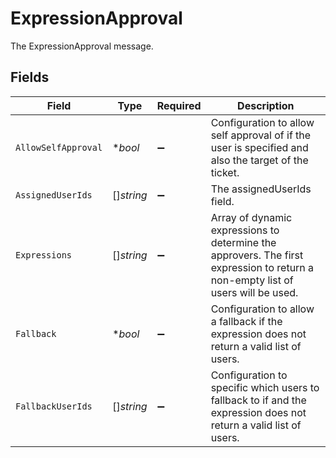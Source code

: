 # ExpressionApproval

The ExpressionApproval message.


## Fields

| Field                                                                                                                            | Type                                                                                                                             | Required                                                                                                                         | Description                                                                                                                      |
| -------------------------------------------------------------------------------------------------------------------------------- | -------------------------------------------------------------------------------------------------------------------------------- | -------------------------------------------------------------------------------------------------------------------------------- | -------------------------------------------------------------------------------------------------------------------------------- |
| `AllowSelfApproval`                                                                                                              | **bool*                                                                                                                          | :heavy_minus_sign:                                                                                                               | Configuration to allow self approval of if the user is specified and also the target of the ticket.                              |
| `AssignedUserIds`                                                                                                                | []*string*                                                                                                                       | :heavy_minus_sign:                                                                                                               | The assignedUserIds field.                                                                                                       |
| `Expressions`                                                                                                                    | []*string*                                                                                                                       | :heavy_minus_sign:                                                                                                               | Array of dynamic expressions to determine the approvers.  The first expression to return a non-empty list of users will be used. |
| `Fallback`                                                                                                                       | **bool*                                                                                                                          | :heavy_minus_sign:                                                                                                               | Configuration to allow a fallback if the expression does not return a valid list of users.                                       |
| `FallbackUserIds`                                                                                                                | []*string*                                                                                                                       | :heavy_minus_sign:                                                                                                               | Configuration to specific which users to fallback to if and the expression does not return a valid list of users.                |